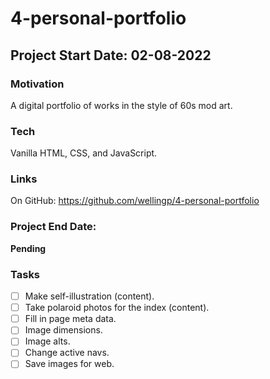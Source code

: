 # 4-personal-portfolio

## Project Start Date: 02-08-2022

### Motivation

A digital portfolio of works in the style of 60s mod art.

### Tech
Vanilla HTML, CSS, and JavaScript.

### Links

On GitHub: https://github.com/wellingp/4-personal-portfolio

### Project End Date:

**Pending**

### Tasks

- [ ] Make self-illustration (content).
- [ ] Take polaroid photos for the index (content).
- [ ] Fill in page meta data.
- [ ] Image dimensions.
- [ ] Image alts.
- [ ] Change active navs.
- [ ] Save images for web.